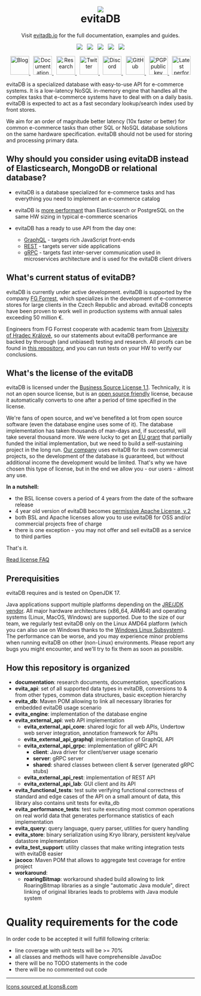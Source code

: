 <h1 align="center" style="border-bottom: none">
    <a href="https://evitadb.io" target="_blank"><img src="https://raw.githubusercontent.com/FgForrest/evitaDB/dev/documentation/assets/img/evita.png"/></a><br>evitaDB
</h1>

<p align="center">Visit <a href="https://evitadb.io" target="_blank">evitadb.io</a> for the full documentation,
examples and guides.</p>

<p align="center">
  <a href="https://github.com/FgForrest/evitaDB" title="Build"><img src="https://img.shields.io/github/v/release/FgForrest/evitadb?color=%23ff00a0&include_prereleases&label=version&sort=semver"/></a>
  &nbsp;
  <a href="https://codecov.io/gh/FgForrest/evitaDB"><img src="https://codecov.io/gh/FgForrest/evitaDB/branch/dev/graph/badge.svg?token=9VDOBPOBFL"/></a>
  &nbsp;
  <a href="https://github.com/FgForrest/evitaDB" title="Platform"><img src="https://img.shields.io/badge/Built%20with-Java-red"/></a>
  &nbsp;
  <a href="https://github.com/FgForrest/evitaDB" title="GitHub Workflow Status"><img src="https://img.shields.io/github/actions/workflow/status/FgForrest/evitaDB/ci-dev.yml"/></a>
  &nbsp;
  <a href="https://github.com/FgForrest/evitaDB/blob/master/LICENSE" title="License"><img src="https://img.shields.io/badge/license-BSL_1.1-blue.svg"/></a>
</p>

<p align="center">
  <a href="https://evitadb.io/en/blog" title="Blog">
    <picture>
      <source media="(prefers-color-scheme: dark)" srcset="https://img.icons8.com/carbon-copy/100/FFFFFF/blog.png" width="50px">
      <source media="(prefers-color-scheme: light)" srcset="https://img.icons8.com/carbon-copy/100/000000/blog.png" width="50px">
      <img alt="Blog" src="https://img.icons8.com/carbon-copy/100/888888/blog.png" width="50px">
    </picture>
  </a>
  &nbsp;
  <a href="https://evitadb.io/documentation/index" title="Documentation">
    <picture>
      <source media="(prefers-color-scheme: dark)" srcset="https://img.icons8.com/carbon-copy/100/FFFFFF/saving-book.png" width="50px">
      <source media="(prefers-color-scheme: light)" srcset="https://img.icons8.com/carbon-copy/100/000000/saving-book.png" width="50px">
      <img alt="Documentation" src="https://img.icons8.com/carbon-copy/100/888888/saving-book.png" width="50px">
    </picture>
  </a>
  &nbsp;
  <a href="https://evitadb.io/research/introduction" title="Research">
    <picture>
      <source media="(prefers-color-scheme: dark)" srcset="https://img.icons8.com/carbon-copy/100/FFFFFF/microscope.png" width="50px">
      <source media="(prefers-color-scheme: light)" srcset="https://img.icons8.com/carbon-copy/100/000000/microscope.png" width="50px">
      <img alt="Research" src="https://img.icons8.com/carbon-copy/100/888888/microscope.png" width="50px">
    </picture>
  </a>
  &nbsp;
  <a href="https://twitter.com/evitadb_io" title="Twitter">
    <picture>
      <source media="(prefers-color-scheme: dark)" srcset="https://img.icons8.com/carbon-copy/100/FFFFFF/twitter.png" width="50px">
      <source media="(prefers-color-scheme: light)" srcset="https://img.icons8.com/carbon-copy/100/000000/twitter.png" width="50px">
      <img alt="Twitter" src="https://img.icons8.com/carbon-copy/100/888888/twitter.png" width="50px">
    </picture>
  </a>
  &nbsp;
  <a href="https://discord.gg/VsNBWxgmSw" title="Discord">
    <picture>
      <source media="(prefers-color-scheme: dark)" srcset="https://img.icons8.com/carbon-copy/100/FFFFFF/discord-square.png" width="50px">
      <source media="(prefers-color-scheme: light)" srcset="https://img.icons8.com/carbon-copy/100/000000/discord-square.png" width="50px">
      <img alt="Discord" src="https://img.icons8.com/carbon-copy/100/888888/discord-square.png" width="50px">
    </picture>
  </a>
  &nbsp;
  <a href="https://github.com/FgForrest/evitaDB/" title="GitHub">
    <picture>
      <source media="(prefers-color-scheme: dark)" srcset="https://img.icons8.com/carbon-copy/100/FFFFFF/github.png" width="50px">
      <source media="(prefers-color-scheme: light)" srcset="https://img.icons8.com/carbon-copy/100/000000/github.png" width="50px">
      <img alt="GitHub" src="https://img.icons8.com/carbon-copy/100/888888/github.png" width="50px">
    </picture>
  </a>
  &nbsp;
  <a href="https://keyserver.ubuntu.com/pks/lookup?op=get&search=0x9d1149b0c74e939dd766c7a93de3cdccf660797f" title="PGP public key">
    <picture>
      <source media="(prefers-color-scheme: dark)" srcset="https://img.icons8.com/carbon-copy/100/FFFFFF/fingerprint-scan.png" width="50px">
      <source media="(prefers-color-scheme: light)" srcset="https://img.icons8.com/carbon-copy/100/000000/fingerprint-scan.png" width="50px">
      <img alt="PGP public key" src="https://img.icons8.com/carbon-copy/100/888888/fingerprint-scan.png" width="50px">
    </picture>
  </a>
  &nbsp;
  <a href="https://jmh.morethan.io/?gist=abc12461f21d1cc66a541417edcb6ba7&topBar=Evita%20DB%20Latest%20performance%20results" title="Latest performance results">
    <picture>
      <source media="(prefers-color-scheme: dark)" srcset="https://img.icons8.com/carbon-copy/100/FFFFFF/statistics.png" width="50px">
      <source media="(prefers-color-scheme: light)" srcset="https://img.icons8.com/carbon-copy/100/000000/statistics.png" width="50px">
      <img alt="Latest performance results" src="https://img.icons8.com/carbon-copy/100/888888/statistics.png" width="50px">
    </picture>
  </a>
</p>

evitaDB is a specialized database with easy-to-use API for e-commerce systems. It is a low-latency NoSQL in-memory engine 
that handles all the complex tasks that e-commerce systems have to deal with on a daily basis. evitaDB is expected to act 
as a fast secondary lookup/search index used by front stores.

We aim for an order of magnitude better latency (10x faster or better) for common e-commerce tasks than other SQL or 
NoSQL database solutions on the same hardware specification. evitaDB should not be used for storing and processing primary data.

## Why should you consider using evitaDB instead of Elasticsearch, MongoDB or relational database?

- evitaDB is a database specialized for e-commerce tasks and has everything you need to implement an e-commerce catalog
- evitaDB is [more performant](documentation/performance/performance_comparison.md) than Elasticsearch or PostgreSQL on the same
  HW sizing in typical e-commerce scenarios
- evitaDB has a ready to use API from the day one:

    - [GraphQL](documentation/user/en/use/connectors/graphql.md) - targets rich JavaScript front-ends
    - [REST](documentation/user/en/use/connectors/rest.md) - targets server side applications
    - [gRPC](documentation/user/en/use/connectors/grpc.md) - targets fast inter-server communication used in microservices 
      architecture and is used for the evitaDB client drivers

## What's current status of evitaDB?

evitaDB is currently under active development. evitaDB is supported by the company [FG Forrest](https://www.fg.cz),
which specializes in the development of e-commerce stores for large clients in the Czech Republic and abroad. evitaDB
concepts have been proven to work well in production systems with annual sales exceeding 50 million €.

Engineers from FG Forrest cooperate with academic team from [University of Hradec Králové](https://www.uhk.cz), so our
statements about evitaDB performance are backed by thorough (and unbiased) testing and research. All proofs can be found
in [this repository](https://github.com/FgForrest/evitaDB-research), and you can run tests on your HW to verify our conclusions.

## What's the license of the evitaDB

evitaDB is licensed under the [Business Source License 1.1](LICENSE). Technically, it is not
an open source license, but is an [open source friendly](https://itsfoss.com/making-the-business-source-license-open-source-compliant/)
license, because it automatically converts to one after a period of time specified in the license.

We're fans of open source, and we've benefited a lot from open source software (even the database engine uses some of it).
The database implementation has taken thousands of man-days and, if successful, will take several thousand more. We were
lucky to get an [EU grant](https://evitadb.io/project-info) that partially funded the initial implementation, but we
need to build a self-sustaining project in the long run. [Our company](https://www.fg.cz) uses evitaDB for its own
commercial projects, so the development of the database is guaranteed, but without additional income the development
would be limited. That's why we have chosen this type of license, but in the end we allow you - our users - almost any
use.

**In a nutshell:**

- the BSL license covers a period of 4 years from the date of the software release
- 4 year old version of evitaDB becomes [permissive Apache License, v.2](https://fossa.com/blog/open-source-licenses-101-apache-license-2-0/)
- both BSL and Apache licenses allow you to use evitaDB for OSS and/or commercial projects free of charge
- there is one exception - you may not offer and sell evitaDB as a service to third parties

That's it.

[Read license FAQ](https://evitadb.io/documentation/use/license)

## Prerequisities

evitaDB requires and is tested on OpenJDK 17.

Java applications support multiple platforms depending on the
[JRE/JDK vendor](https://wiki.openjdk.org/display/Build/Supported+Build+Platforms). All major hardware
architectures (x86_64, ARM64) and operating systems (Linux, MacOS, Windows) are supported. Due to the size of our
team, we regularly test evitaDB only on the Linux AMD64 platform (which you can also use on Windows thanks to the
[Windows Linux Subsystem](https://learn.microsoft.com/en-us/windows/wsl/install)). The performance can be worse,
and you may experience minor problems when running evitaDB on other (non-Linux) environments. Please report any bugs
you might encounter, and we'll try to fix them as soon as possible.

## How this repository is organized

- **documentation**: research documents, documentation, specifications
- **evita_api**: set of all supported data types in evitaDB, conversions to & from other types, common data structures, basic exception hierarchy
- **evita_db**: Maven POM allowing to link all necessary libraries for embedded evitaDB usage scenario
- **evita_engine**: implementation of the database engine
- **evita_external_api**: web API implementation
  - **evita_external_api_core**: shared logic for all web APIs, Undertow web server integration, annotation framework for APIs
  - **evita_external_api_graphql**: implementation of GraphQL API
  - **evita_external_api_grpc**: implementation of gRPC API
    - **client**: Java driver for client/server usage scenario  
    - **server**: gRPC server  
    - **shared**: shared classes between client & server (generated gRPC stubs)
  - **evita_external_api_rest**: implementation of REST API
  - **evita_external_api_lab**: GUI client and its API
- **evita_functional_tests**: test suite verifying functional correctness of standard and edge cases of the API on a
  small amount of data, this library also contains unit tests for evita_db
- **evita_performance_tests**: test suite executing most common operations on real world data that generates performance
  statistics of each implementation
- **evita_query**: query language, query parser, utilities for query handling
- **evita_store**: binary serialization using Kryo library, persistent key/value datastore implementation
- **evita_test_support**: utility classes that make writing integration tests with evitaDB easier
- **jacoco**: Maven POM that allows to aggregate test coverage for entire project
- **workaround**:
  - **roaringBitmap**: workaround shaded build allowing to link RoaringBitmap libraries as a single "automatic Java module",
    direct linking of original libraries leads to problems with Java module system

# Quality requirements for the code

In order code to be accepted it will fulfill following criteria:

- line coverage with unit tests will be >= 70%
- all classes and methods will have comprehensible JavaDoc
- there will be no TODO statements in the code
- there will be no commented out code

-------------------------------------------------------------------------

[Icons sourced at Icons8.com](https://icons8.com/)

[//]: # (https://icons8.com/icon/set/github/carbon-copy--static--white)